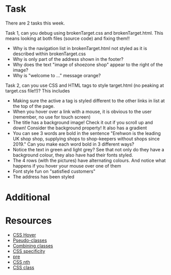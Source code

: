 # Task
There are 2 tasks this week.

Task 1, can you debug using brokenTarget.css and brokenTarget.html. This means looking at both files (source code) and fixing them!!

- Why is the navigation list in brokenTarget.html not styled as it is described within brokenTarget.css  
-  Why is only part of the address shown in the footer?  
-  Why does the text "image of shoezone shop" appear to the right of the image?  
-  Why is "welcome to ..." message orange?  


Task 2, can you use CSS and HTML tags to style target.html (no peaking at target.css file!!)?  This includes

-  Making sure the active a tag is styled different to the other links in list at the top of the page.   
-  When you hover over a link with a mouse, it is obvious to the user (remember, no use for touch screen)  
-  The title has a background image! Check it out if you scroll up and down! Consider the background property! It also has a gradient  
-  You can see 3 words are bold in the sentence "Erehwon is the leading UK shop shop, supplying shops to shop-keepers without shops since 2019." Can you make each word bold in 3 different ways?  
-  Notice the text in green and light grey? See that not only do they have a background colour, they also have had their fonts styled.   
-  The 4 rows (with the pictures) have alternating colours. And notice what happens if you hover your mouse over one of them  
-  Font style fun on "satisfied customers"  
-  The address has been styled  


# Additional


# Resources
- [CSS Hover](https://www.w3schools.com/cssref/sel_hover.asp)
- [Pseudo-classes](https://www.w3schools.com/css/css_pseudo_classes.asp)
- [Combining classes](https://css-tricks.com/multiple-class-id-selectors/)
- [CSS specificity](https://css-tricks.com/specifics-on-css-specificity/)
- [pre](https://www.w3schools.com/tags/tag_pre.asp)
- [CSS nth](https://www.w3schools.com/cssref/sel_nth-child.asp)
- [CSS class](https://www.w3schools.com/cssref/sel_class.asp)
